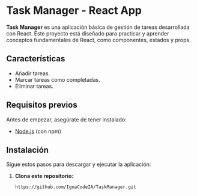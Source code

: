 # Task Manager - React App

**Task Manager** es una aplicación básica de gestión de tareas desarrollada con React. Este proyecto está diseñado para practicar y aprender conceptos fundamentales de React, como componentes, estados y props.

## Características
- Añadir tareas.
- Marcar tareas como completadas.
- Eliminar tareas.

## Requisitos previos
Antes de empezar, asegúrate de tener instalado:
- [Node.js](https://nodejs.org/) (con npm)

## Instalación
Sigue estos pasos para descargar y ejecutar la aplicación:

1. **Clona este repositorio:**
   ```bash
   https://github.com/IgnaCodeIA/TaskManager.git
   ```
